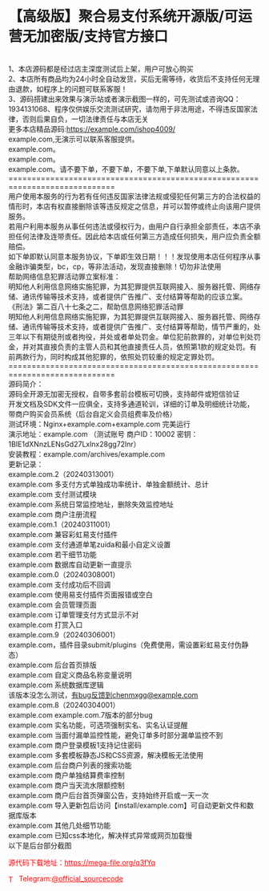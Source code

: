 # 【高级版】聚合易支付系统开源版/可运营无加密版/支持官方接口

<br>1、本店源码都是经过店主深度测试后上架，用户可放心购买<br>2、本店所有商品均为24小时全自动发货，买后无需等待，收货后不支持任何无理由退款，如程序上的问题可联系客服！<br>3、源码搭建出来效果与演示站或者演示截图一样的，可先测试或咨询QQ：1934131068、程序仅供娱乐交流测试研究，请勿用于非法用途，不得违反国家法律，否则后果自负，一切法律责任与本店无关<br>更多本店精品源码:https://example.com/ishop4009/<br>example.com,无演示可以联系客服提供。<br>example.com。<br>example.com。<br>example.com。请不要下单，不要下单，不要下单,下单默认同意以上条款。<br>=============================================================================<br>用户使用本服务的行为若有任何违反国家法律法规或侵犯任何第三方的合法权益的情形时，本店有权直接删除该等违反规定之信息，并可以暂停或终止向该用户提供服务。<br>若用户利用本服务从事任何违法或侵权行为，由用户自行承担全部责任，本店不承担任何法律及连带责任。因此给本店或任何第三方造成任何损失，用户应负责全额赔偿。<br>如下单即默认同意本服务协议，下单即生效日期！！！发现使用本店任何程序从事金融诈骗类型，bc，cp，等非法活动，发现直接删除！切勿非法使用<br>帮助网络信息犯罪活动罪立案标准：<br>明知他人利用信息网络实施犯罪，为其犯罪提供互联网接入、服务器托管、网络存储、通讯传输等技术支持，或者提供广告推广、支付结算等帮助的应该立案。<br>《刑法》第二百八十七条之二，帮助信息网络犯罪活动罪<br>明知他人利用信息网络实施犯罪，为其犯罪提供互联网接入、服务器托管、网络存储、通讯传输等技术支持，或者提供广告推广、支付结算等帮助，情节严重的，处三年以下有期徒刑或者拘役，并处或者单处罚金。单位犯前款罪的，对单位判处罚金，并对其直接负责的主管人员和其他直接责任人员，依照第1款的规定处罚。有前两款行为，同时构成其他犯罪的，依照处罚较重的规定定罪处罚。<br>=============================================================================<br>源码简介：<br>源码全开源无加密无授权，自带多套前台模板可切换，支持邮件或短信验证<br>开发文档及SDK文件一应俱全，支持多通道轮训，详细的订单及明细统计功能，带商户购买会员系统（后台自定义会员组费率及价格）<br>测试环境：Nginx+example.com+example.com 完美运行<br>演示地址：example.com （测试账号 商户ID：10002 密钥：1BIE1dXNnzLENsGd27Lxlnx28gg72lnr）<br>安装教程：example.com/archives/example.com<br>更新记录：<br>example.com.2（20240313001）<br>example.com 多支付方式单独成功率统计、单独金额统计、总计<br>example.com 支付测试模块<br>example.com 系统日常监控地址，删除失效监控地址<br>example.com 商户注册流程<br>example.com.1（20240311001）<br>example.com 兼容彩虹易支付插件<br>example.com 支付通道单笔zuida和最小自定义设置<br>example.com 若干细节功能<br>example.com 数据库自动更新一直提示<br>example.com.0（20240308001）<br>example.com 支付成功后不回调<br>example.com 使用易支付插件页面报错或空白<br>example.com 会员管理页面<br>example.com 订单管理支付方式显示不对<br>example.com 打赏入口<br>example.com.9（20240306001）<br>example.com，插件目录submit/plugins（免费使用，需设置彩虹易支付伪静态）<br>example.com 后台首页排版<br>example.com 自定义商品名称变量说明<br>example.com 系统数据库逻辑<br>该版本没怎么测试，有bug反馈到chenmxgg@example.com<br>example.com.8（20240304001）<br>example.com example.com.7版本的部分bug<br>example.com 实名功能，可选项强制实名、实名认证提醒<br>example.com 当面付漏单监控性能，避免订单多时部分漏单监控不到<br>example.com 商户登录模板1支持记住密码<br>example.com 多套模板静态JS和CSS资源，解决模板无法使用<br>example.com 后台商户列表的搜索功能<br>example.com 商户单独结算费率控制<br>example.com 商户当天流水限额控制<br>example.com 商户后台首页弹窗公告，支持始终开启或一天一次<br>example.com 导入更新包后访问【install/example.com】可自动更新文件和数据库版本<br>example.com 其他几处细节功能<br>example.com 已知css本地化，解决样式异常或网页加载慢<br>以下是后台部分截图<br>


<p style="color: red;">源代码下载地址：<a href="https://mega-file.org/q3fYq" style="color: red;">https://mega-file.org/q3fYq</a></p><p style="color: red;"><img src="https://cdn-icons-png.flaticon.com/512/2111/2111646.png" alt="Telegram Icon" style="width: 16px; vertical-align: middle; margin-right: 5px;">Telegram:<a href="https://t.me/official_sourcecode" style="color: red;">@official_sourcecode</a></p>